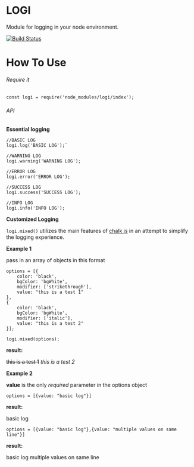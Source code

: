 # LOGI
Module for logging in your node environment.

[![Build Status](https://travis-ci.org/Donmclean/logi.svg?branch=master)](https://travis-ci.org/Donmclean/logi)

# How To Use

###### Require it

`const logi = require('node_modules/logi/index');`

###### API

**Essential logging**

```
//BASIC LOG
logi.log('BASIC LOG');`

//WARNING LOG
logi.warning('WARNING LOG');

//ERROR LOG
logi.error('ERROR LOG');

//SUCCESS LOG
logi.success('SUCCESS LOG');

//INFO LOG
logi.info('INFO LOG');

```

**Customized Logging**

`logi.mixed()` utilizes the main features of [chalk js](https://github.com/chalk/chalk) in an attempt to simplify the logging experience.


**Example 1**

pass in an array of objects in this format

```
options = [{
    color: 'black',
    bgColor: 'bgWhite',
    modifier: ['strikethrough'],
    value: "this is a test 1"
},
{
    color: 'black',
    bgColor: 'bgWhite',
    modifier: ['italic'],
    value: "this is a test 2"
}];

logi.mixed(options);
```
**result:** 

~~this is a test 1~~ _this is a test 2_


**Example 2**

**value** is the only _required_ parameter in the options object

```
options = [{value: "basic log"}]
```
**result:** 

basic log

```
options = [{value: "basic log"},{value: "multiple values on same line"}]
```
**result:** 

basic log multiple values on same line